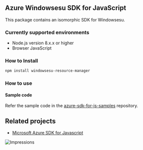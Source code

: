 ## Azure Windowsesu SDK for JavaScript

This package contains an isomorphic SDK for Windowsesu.

### Currently supported environments

- Node.js version 8.x.x or higher
- Browser JavaScript

### How to Install

```bash
npm install windowsesu-resource-manager
```

### How to use

#### Sample code

Refer the sample code in the [azure-sdk-for-js-samples](https://github.com/Azure/azure-sdk-for-js-samples) repository.

## Related projects

- [Microsoft Azure SDK for Javascript](https://github.com/Azure/azure-sdk-for-js)


![Impressions](https://azure-sdk-impressions.azurewebsites.net/api/impressions/azure-sdk-for-js%2Fsdk%2Fcdn%2Farm-cdn%2FREADME.png)